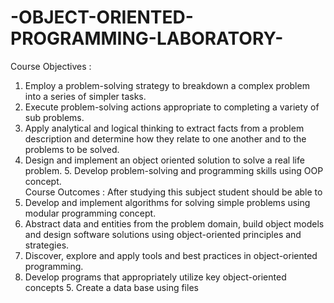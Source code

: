 # -OBJECT-ORIENTED-PROGRAMMING-LABORATORY-
Course Objectives : 
 1. Employ a problem-solving strategy to breakdown a complex problem into a series of simpler tasks. 
 2. Execute problem-solving actions appropriate to completing a variety of sub problems. 
 3. Apply analytical and logical thinking to extract facts from a problem description and determine how they relate to one another and to     the problems to be solved. 
 4. Design and implement an object oriented solution to solve a real life problem. 5. Develop problem-solving and programming skills using     OOP concept.  
Course Outcomes : After studying this subject student should be able to 
 1. Develop and implement algorithms for solving simple problems using modular programming concept.  
 2. Abstract data and entities from the problem domain, build object models and design software solutions using object-oriented principles     and strategies. 
 3. Discover, explore and apply tools and best practices in object-oriented programming. 
 4. Develop programs that appropriately utilize key object-oriented concepts 5. Create a data base using files
